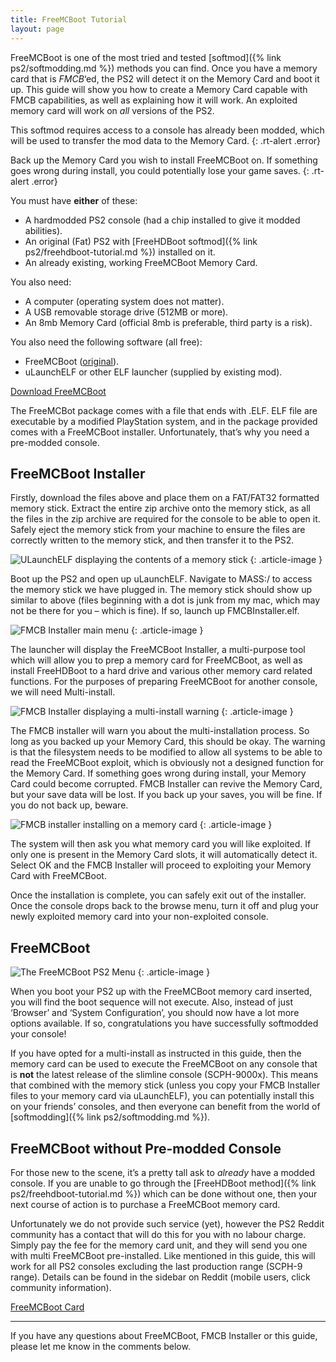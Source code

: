 ```yaml
---
title: FreeMCBoot Tutorial
layout: page
---
```


FreeMCBoot is one of the most tried and tested [softmod]({% link ps2/softmodding.md %}) methods you can find. Once you have a memory card that is _FMCB_‘ed, the PS2 will detect it on the Memory Card and boot it up. This guide will show you how to create a Memory Card capable with FMCB capabilities, as well as explaining how it will work. An exploited memory card will work on _all_ versions of the PS2.

This softmod requires access to a console has already been modded, which will be used to transfer the mod data to the Memory Card.
{: .rt-alert .error}

Back up the Memory Card you wish to install FreeMCBoot on. If something goes wrong during install, you could potentially lose your game saves.
{: .rt-alert .error}

You must have **either** of these:

* A hardmodded PS2 console (had a chip installed to give it modded abilities).
* An original (Fat) PS2 with [FreeHDBoot softmod]({% link ps2/freehdboot-tutorial.md %}) installed on it.
* An already existing, working FreeMCBoot Memory Card.

You also need:

* A computer (operating system does not matter).
* A USB removable storage drive (512MB or more).
* An 8mb Memory Card (official 8mb is preferable, third party is a risk).

You also need the following software (all free):

* FreeMCBoot ([original](http://ichiba.geocities.jp/ysai187/PS2/FMCB/index.htm)).
* uLaunchELF or other ELF launcher (supplied by existing mod).

<div class="text-center">
	<p class="rt-button"><a href="https://drive.google.com/file/d/1F3t5993N6bEumrkt_CjvqfQBIoopA7zx/view?usp=sharing">Download FreeMCBoot</a></p>
</div>

The FreeMCBot package comes with a file that ends with .ELF. ELF file are executable by a modified PlayStation system, and in the package provided comes with a FreeMCBoot installer. Unfortunately, that’s why you need a pre-modded console.

## FreeMCBoot Installer

Firstly, download the files above and place them on a FAT/FAT32 formatted memory stick. Extract the entire zip archive onto the memory stick, as all the files in the zip archive are required for the console to be able to open it. Safely eject the memory stick from your machine to ensure the files are correctly written to the memory stick, and then transfer it to the PS2.

![ULaunchELF displaying the contents of a memory stick](/assets/img/DSC_0011_O.webp)
{: .article-image }

Boot up the PS2 and open up uLaunchELF. Navigate to MASS:/ to access the memory stick we have plugged in. The memory stick should show up similar to above (files beginning with a dot is junk from my mac, which may not be there for you – which is fine). If so, launch up FMCBInstaller.elf.

![FMCB Installer main menu](/assets/img/DSC_0012_O.webp)
{: .article-image }

The launcher will display the FreeMCBoot Installer, a multi-purpose tool which will allow you to prep a memory card for FreeMCBoot, as well as install FreeHDBoot to a hard drive and various other memory card related functions. For the purposes of preparing FreeMCBoot for another console, we will need Multi-install.

![FMCB Installer displaying a multi-install warning](/assets/img/DSC_0013_O.webp)
{: .article-image }

The FMCB installer will warn you about the multi-installation process. So long as you backed up your Memory Card, this should be okay. The warning is that the filesystem needs to be modified to allow all systems to be able to read the FreeMCBoot exploit, which is obviously not a designed function for the Memory Card. If something goes wrong during install, your Memory Card could become corrupted. FMCB Installer can revive the Memory Card, but your save data will be lost. If you back up your saves, you will be fine. If you do not back up, beware.

![FMCB installer installing on a memory card](/assets/img/DSC_0014_O.webp)
{: .article-image }

The system will then ask you what memory card you will like exploited. If only one is present in the Memory Card slots, it will automatically detect it. Select OK and the FMCB Installer will proceed to exploiting your Memory Card with FreeMCBoot.

Once the installation is complete, you can safely exit out of the installer. Once the console drops back to the browse menu, turn it off and plug your newly exploited memory card into your non-exploited console.

## FreeMCBoot

![The FreeMCBoot PS2 Menu](/assets/img/DSC_0001_O.webp)
{: .article-image }

When you boot your PS2 up with the FreeMCBoot memory card inserted, you will find the boot sequence will not execute. Also, instead of just ‘Browser’ and ‘System Configuration’, you should now have a lot more options available. If so, congratulations you have successfully softmodded your console!

If you have opted for a multi-install as instructed in this guide, then the memory card can be used to execute the FreeMCBoot on any console that is **not** the latest release of the slimline console (SCPH-9000x). This means that combined with the memory stick (unless you copy your FMCB Installer files to your memory card via uLaunchELF), you can potentially install this on your friends’ consoles, and then everyone can benefit from the world of [softmodding]({% link ps2/softmodding.md %}).

## FreeMCBoot without Pre-modded Console

For those new to the scene, it’s a pretty tall ask to _already_ have a modded console. If you are unable to go through the [FreeHDBoot method]({% link ps2/freehdboot-tutorial.md %}) which can be done without one, then your next course of action is to purchase a FreeMCBoot memory card.

Unfortunately we do not provide such service (yet), however the PS2 Reddit community has a contact that will do this for you with no labour charge. Simply pay the fee for the memory card unit, and they will send you one with multi FreeMCBoot pre-installed. Like mentioned in this guide, this will work for all PS2 consoles excluding the last production range (SCPH-9 range). Details can be found in the sidebar on Reddit (mobile users, click community information).

<div class="text-center">
	<p class="rt-button"><a href="https://www.reddit.com/r/ps2/">FreeMCBoot Card</a></p>
</div>

* * *

If you have any questions about FreeMCBoot, FMCB Installer or this guide, please let me know in the comments below.
